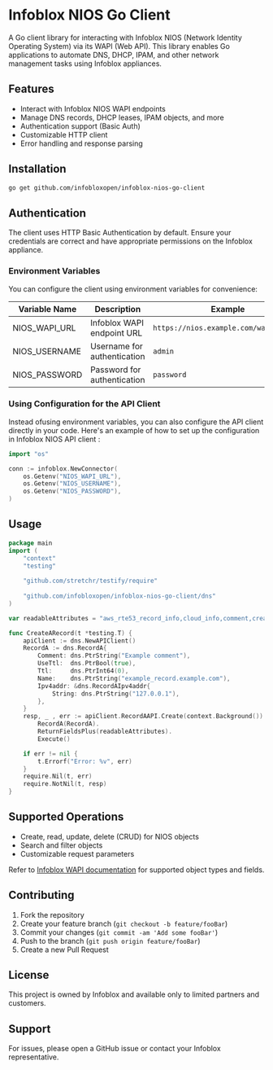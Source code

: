 # Infoblox NIOS Go Client

A Go client library for interacting with Infoblox NIOS (Network Identity Operating System) via its WAPI (Web API). This library enables Go applications to automate DNS, DHCP, IPAM, and other network management tasks using Infoblox appliances.

## Features

- Interact with Infoblox NIOS WAPI endpoints
- Manage DNS records, DHCP leases, IPAM objects, and more
- Authentication support (Basic Auth)
- Customizable HTTP client
- Error handling and response parsing

## Installation

```bash
go get github.com/infobloxopen/infoblox-nios-go-client
```

## Authentication

The client uses HTTP Basic Authentication by default. Ensure your credentials are correct and have appropriate permissions on the Infoblox appliance.


### Environment Variables

You can configure the client using environment variables for convenience:

| Variable Name         | Description                                 | Example                                |
|---------------------- |---------------------------------------------|----------------------------------------|
| NIOS_WAPI_URL         | Infoblox WAPI endpoint URL                  | `https://nios.example.com/wapi/v2.10/` |
| NIOS_USERNAME         | Username for authentication                 | `admin`                                |
| NIOS_PASSWORD         | Password for authentication                 | `password`                             | |

### Using Configuration for the API Client

Instead ofusing environment variables, you can also configure the API client directly in your code. Here's an example of how to set up the configuration in Infoblox NIOS API client :

```go
import "os"

conn := infoblox.NewConnector(
    os.Getenv("NIOS_WAPI_URL"),
    os.Getenv("NIOS_USERNAME"),
    os.Getenv("NIOS_PASSWORD"),
)
```

## Usage

```go
package main
import (
    "context"
    "testing"
	
    "github.com/stretchr/testify/require"
    
    "github.com/infobloxopen/infoblox-nios-go-client/dns"
)

var readableAttributes = "aws_rte53_record_info,cloud_info,comment,creation_time,creator,ddns_principal,ddns_protected,disable,discovered_data,dns_name,extattrs,forbid_reclamation,ipv4addr,last_queried,ms_ad_user_data,name,reclaimable,shared_record_group,ttl,use_ttl,view,zone"

func CreateARecord(t *testing.T) {
    apiClient := dns.NewAPIClient()
    RecordA := dns.RecordA{
        Comment: dns.PtrString("Example comment"),
        UseTtl:  dns.PtrBool(true),
        Ttl:     dns.PtrInt64(0),
        Name:    dns.PtrString("example_record.example.com"),
        Ipv4addr: &dns.RecordAIpv4addr{
            String: dns.PtrString("127.0.0.1"),
        },
    }
    resp, _ , err := apiClient.RecordAAPI.Create(context.Background()).
        RecordA(RecordA).
        ReturnFieldsPlus(readableAttributes).
        Execute()

    if err != nil {
        t.Errorf("Error: %v", err)
    }
    require.Nil(t, err)
    require.NotNil(t, resp)
}
```

## Supported Operations

- Create, read, update, delete (CRUD) for NIOS objects
- Search and filter objects
- Customizable request parameters

Refer to [Infoblox WAPI documentation](https://docs.infoblox.com/display/API/WAPI+Reference) for supported object types and fields.

## Contributing

1. Fork the repository
2. Create your feature branch (`git checkout -b feature/fooBar`)
3. Commit your changes (`git commit -am 'Add some fooBar'`)
4. Push to the branch (`git push origin feature/fooBar`)
5. Create a new Pull Request

## License

This project is owned by Infoblox and available only to limited partners and customers.

## Support

For issues, please open a GitHub issue or contact your Infoblox representative.
